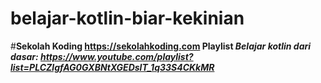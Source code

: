 # belajar-kotlin-biar-kekinian

#<b>Sekolah Koding<b>
  https://sekolahkoding.com
  Playlist <i>Belajar kotlin dari dasar<i>: https://www.youtube.com/playlist?list=PLCZlgfAG0GXBNtXGEDslT_1q33S4CKkMR
